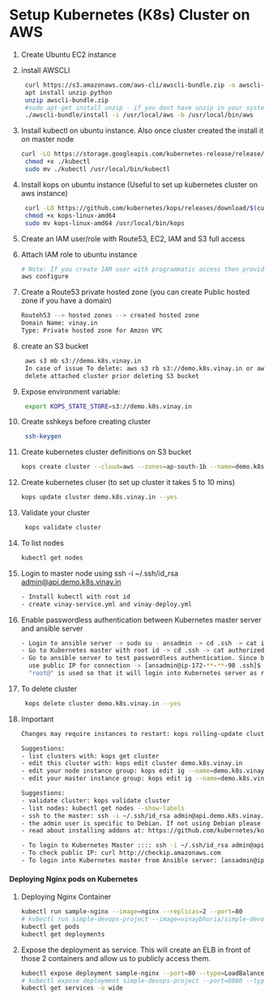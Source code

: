 # Setup Kubernetes (K8s) Cluster on AWS


1. Create Ubuntu EC2 instance
1. install AWSCLI
   ```sh
    curl https://s3.amazonaws.com/aws-cli/awscli-bundle.zip -o awscli-bundle.zip
    apt install unzip python
    unzip awscli-bundle.zip
    #sudo apt-get install unzip - if you dont have unzip in your system
    ./awscli-bundle/install -i /usr/local/aws -b /usr/local/bin/aws
    ```

1. Install kubectl on ubuntu instance. Also once cluster created the install it on master node
   ```sh
   curl -LO https://storage.googleapis.com/kubernetes-release/release/$(curl -s https://storage.googleapis.com/kubernetes-release/release/stable.txt)/bin/linux/amd64/kubectl
    chmod +x ./kubectl
    sudo mv ./kubectl /usr/local/bin/kubectl
   ```

1. Install kops on ubuntu instance (Useful to set up kubernetes cluster on aws instance)
   ```sh
    curl -LO https://github.com/kubernetes/kops/releases/download/$(curl -s https://api.github.com/repos/kubernetes/kops/releases/latest | grep tag_name | cut -d '"' -f 4)/kops-linux-amd64
    chmod +x kops-linux-amd64
    sudo mv kops-linux-amd64 /usr/local/bin/kops
    ```
1. Create an IAM user/role  with Route53, EC2, IAM and S3 full access

1. Attach IAM role to ubuntu instance
   ```sh
   # Note: If you create IAM user with programmatic access then provide Access keys. Otherwise region information is enough
   aws configure
    ```

1. Create a Route53 private hosted zone (you can create Public hosted zone if you have a domain)
   ```sh
   Routeh53 --> hosted zones --> created hosted zone  
   Domain Name: vinay.in
   Type: Private hosted zone for Amzon VPC
   ```

1. create an S3 bucket
   ```sh
    aws s3 mb s3://demo.k8s.vinay.in
    In case of issue To delete: aws s3 rb s3://demo.k8s.vinay.in or aws s3 rb s3://demo.k8s.vinay.in --force
    delete attached cluster prior deleting S3 bucket 
   ```
1. Expose environment variable:
   ```sh
    export KOPS_STATE_STORE=s3://demo.k8s.vinay.in
   ```

1. Create sshkeys before creating cluster
   ```sh
    ssh-keygen
   ```

1. Create kubernetes cluster definitions on S3 bucket
   ```sh
   kops create cluster --cloud=aws --zones=ap-south-1b --name=demo.k8s.vinay.in --dns-zone=vinay.in --dns private 
    ```

1. Create kubernetes cluser (to set up cluster it takes 5 to 10 mins)
    ```sh
    kops update cluster demo.k8s.vinay.in --yes
    ```

1. Validate your cluster
     ```sh
      kops validate cluster
    ```

1. To list nodes
   ```sh
   kubectl get nodes
   ```
1. Login to master node using ssh -i ~/.ssh/id_rsa admin@api.demo.k8s.vinay.in
   ```sh
   - Install kubectl with root id
   - create vinay-service.yml and vinay-deploy.yml
   ```
   
1. Enable passwordless authentication between Kubernetes master server and ansible server
   ```sh
   - Login to ansible server -> sudo su - ansadmin -> cd .ssh -> cat id_rsa.pub -> Copy the rsa key
   - Go to Kubernetes master with root id -> cd .ssh -> cat authorized_keys -> append the rsa key to "cat >> authorized_keys"
   - Go to ansible server to test passwordless authentication. Since both machines on different VPCs so 
     use public IP for connection -> [ansadmin@ip-172-**-**-98 .ssh]$ ssh -i id_rsa root@"PublicIP" 
     "root@" is used so that it will login into Kubernetes server as root user
   ```

1. To delete cluster
    ```sh
     kops delete cluster demo.k8s.vinay.in --yes
    ```
1. Important
   ```sh
   Changes may require instances to restart: kops rolling-update cluster
   
   Suggestions:
   - list clusters with: kops get cluster
   - edit this cluster with: kops edit cluster demo.k8s.vinay.in
   - edit your node instance group: kops edit ig --name=demo.k8s.vinay.in nodes
   - edit your master instance group: kops edit ig --name=demo.k8s.vinay.in master-ap-southeast-1b
   
   Suggestions:
   - validate cluster: kops validate cluster
   - list nodes: kubectl get nodes --show-labels
   - ssh to the master: ssh -i ~/.ssh/id_rsa admin@api.demo.k8s.vinay.in
   - the admin user is specific to Debian. If not using Debian please use the appropriate user based on your OS.
   - read about installing addons at: https://github.com/kubernetes/kops/blob/master/docs/operations/addons.md.
   
   - To login to Kubernetes Master :::: ssh -i ~/.ssh/id_rsa admin@api.dev.k8s.vinay.in
   - To check public IP: curl http://checkip.amazonaws.com
   - To login into Kubernetes master from Ansible server: [ansadmin@ip-172-**-**-98 .ssh]$ ssh -i id_rsa root@"PublicIP"
   ```
  
#### Deploying Nginx pods on Kubernetes

1. Deploying Nginx Container
    ```sh
    kubectl run sample-nginx --image=nginx --replicas=2 --port=80
    # kubectl run simple-devops-project --image=vinaybhuria/simple-devops-image --replicas=2 --port=8080
    kubectl get pods
    kubectl get deployments
   ```
1. Expose the deployment as service. This will create an ELB in front of those 2 containers and allow us to publicly access them.
   ```sh
   kubectl expose deployment sample-nginx --port=80 --type=LoadBalancer
   # kubectl expose deployment simple-devops-project --port=8080 --type=LoadBalancer
   kubectl get services -o wide
   ```
